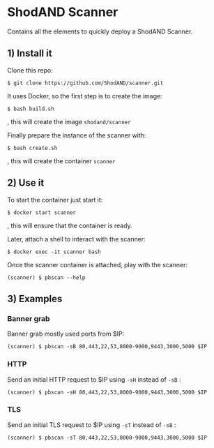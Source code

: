# ShodAND Scanner

Contains all the elements to quickly deploy a ShodAND Scanner.

## 1) Install it

Clone this repo:
```
$ git clone https://github.com/ShodAND/scanner.git
```

It uses Docker, so the first step is to create the image:
```
$ bash build.sh
```
, this will create the image `shodand/scanner` 


Finally prepare the instance of the scanner with:
```
$ bash create.sh
```
, this will create the container `scanner` 


## 2) Use it

To start the container just start it:
```
$ docker start scanner
```
, this will ensure that the container is ready.

Later, attach a shell to interact with the scanner:
```
$ docker exec -it scanner bash
```

Once the scanner container is attached, play with the scanner:
```
(scanner) $ pbscan --help
```

## 3) Examples

### Banner grab

Banner grab mostly used ports from $IP:

```
(scanner) $ pbscan -sB 80,443,22,53,8000-9000,9443,3000,5000 $IP
```


### HTTP

Send an initial HTTP request to $IP using `-sH` instead of `-sB` :

```
(scanner) $ pbscan -sH 80,443,22,53,8000-9000,9443,3000,5000 $IP
```


### TLS

Send an initial TLS request to $IP using `-sT` instead of `-sB` :

```
(scanner) $ pbscan -sT 80,443,22,53,8000-9000,9443,3000,5000 $IP
```



